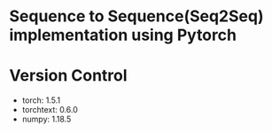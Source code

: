 Sequence to Sequence(Seq2Seq) implementation using Pytorch
=========================================================
  
Version Control
=========================================================
* torch: 1.5.1
* torchtext: 0.6.0
* numpy: 1.18.5

